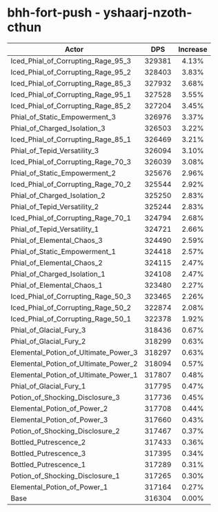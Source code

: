 # bhh-fort-push - yshaarj-nzoth-cthun
| Actor | DPS | Increase |
|---|:---:|:---:|
|Iced_Phial_of_Corrupting_Rage_95_3|329381|4.13%|
|Iced_Phial_of_Corrupting_Rage_95_2|328403|3.83%|
|Iced_Phial_of_Corrupting_Rage_85_3|327932|3.68%|
|Iced_Phial_of_Corrupting_Rage_95_1|327528|3.55%|
|Iced_Phial_of_Corrupting_Rage_85_2|327204|3.45%|
|Phial_of_Static_Empowerment_3|326976|3.37%|
|Phial_of_Charged_Isolation_3|326503|3.22%|
|Iced_Phial_of_Corrupting_Rage_85_1|326469|3.21%|
|Phial_of_Tepid_Versatility_3|326094|3.10%|
|Iced_Phial_of_Corrupting_Rage_70_3|326039|3.08%|
|Phial_of_Static_Empowerment_2|325676|2.96%|
|Iced_Phial_of_Corrupting_Rage_70_2|325544|2.92%|
|Phial_of_Charged_Isolation_2|325250|2.83%|
|Phial_of_Tepid_Versatility_2|325244|2.83%|
|Iced_Phial_of_Corrupting_Rage_70_1|324794|2.68%|
|Phial_of_Tepid_Versatility_1|324721|2.66%|
|Phial_of_Elemental_Chaos_3|324490|2.59%|
|Phial_of_Static_Empowerment_1|324418|2.57%|
|Phial_of_Elemental_Chaos_2|324115|2.47%|
|Phial_of_Charged_Isolation_1|324108|2.47%|
|Phial_of_Elemental_Chaos_1|323480|2.27%|
|Iced_Phial_of_Corrupting_Rage_50_3|323465|2.26%|
|Iced_Phial_of_Corrupting_Rage_50_2|322874|2.08%|
|Iced_Phial_of_Corrupting_Rage_50_1|322378|1.92%|
|Phial_of_Glacial_Fury_3|318436|0.67%|
|Phial_of_Glacial_Fury_2|318299|0.63%|
|Elemental_Potion_of_Ultimate_Power_3|318297|0.63%|
|Elemental_Potion_of_Ultimate_Power_2|318094|0.57%|
|Elemental_Potion_of_Ultimate_Power_1|317807|0.48%|
|Phial_of_Glacial_Fury_1|317795|0.47%|
|Potion_of_Shocking_Disclosure_3|317736|0.45%|
|Elemental_Potion_of_Power_2|317708|0.44%|
|Elemental_Potion_of_Power_3|317660|0.43%|
|Potion_of_Shocking_Disclosure_2|317467|0.37%|
|Bottled_Putrescence_2|317433|0.36%|
|Bottled_Putrescence_3|317395|0.34%|
|Bottled_Putrescence_1|317289|0.31%|
|Potion_of_Shocking_Disclosure_1|317265|0.30%|
|Elemental_Potion_of_Power_1|317164|0.27%|
|Base|316304|0.00%|

